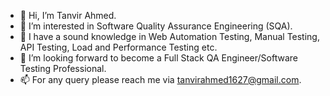 - 👋 Hi, I’m Tanvir Ahmed.
- 👀 I’m interested in Software Quality Assurance Engineering (SQA).
- 🌱 I have a sound knowledge in Web Automation Testing, Manual Testing, API Testing, Load and Performance Testing etc.
- 💞️ I’m looking forward to become a Full Stack QA Engineer/Software Testing Professional.
- 📫 For any query please reach me via tanvirahmed1627@gmail.com.

<!---
TanvirAhmed16/TanvirAhmed16 is a ✨ special ✨ repository because its `README.md` (this file) appears on your GitHub profile.
You can click the Preview link to take a look at your changes.
--->
